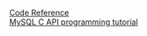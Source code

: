 [Code Reference](https://code-reference.com/c/mysql/mysql.h)                                                                                                                                                                                                                                                                                                                                                                                                                                                                                     
[MySQL C API programming tutorial](http://zetcode.com/db/mysqlc/)                                                                                                                                                                                                                                                                                                                                                                                                                                                                                     
                                                                                                                                                                                                                                                                                                                                                                                                                                                                                     
